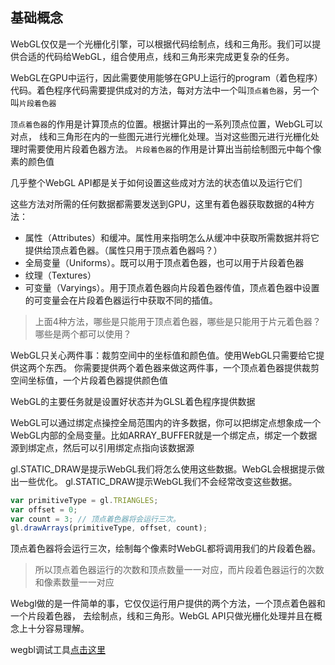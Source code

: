 ## 基础概念
WebGL仅仅是一个光栅化引擎，可以根据代码绘制点，线和三角形。我们可以提供合适的代码给WebGL，组合使用点，线和三角形来完成更复杂的任务。

WebGL在GPU中运行，因此需要使用能够在GPU上运行的program（着色程序）代码。着色程序代码需要提供成对的方法，每对方法中一个叫`顶点着色器`，另一个叫`片段着色器`


`顶点着色器`的作用是计算顶点的位置。根据计算出的一系列顶点位置，WebGL可以对点， 线和三角形在内的一些图元进行光栅化处理。当对这些图元进行光栅化处理时需要使用片段着色器方法。 `片段着色器`的作用是计算出当前绘制图元中每个像素的颜色值



几乎整个WebGL API都是关于如何设置这些成对方法的状态值以及运行它们


这些方法对所需的任何数据都需要发送到GPU，这里有着色器获取数据的4种方法：

- 属性（Attributes）和缓冲。属性用来指明怎么从缓冲中获取所需数据并将它提供给顶点着色器。（属性只用于顶点着色器吗？）
- 全局变量（Uniforms）。既可以用于顶点着色器，也可以用于片段着色器
- 纹理（Textures）
- 可变量（Varyings）。用于顶点着色器向片段着色器传值，顶点着色器中设置的可变量会在片段着色器运行中获取不同的插值。

>上面4种方法，哪些是只能用于顶点着色器，哪些是只能用于片元着色器？哪些是两个都可以使用？

WebGL只关心两件事：裁剪空间中的坐标值和颜色值。使用WebGL只需要给它提供这两个东西。 你需要提供两个着色器来做这两件事，一个顶点着色器提供裁剪空间坐标值，一个片段着色器提供颜色值


WebGL的主要任务就是设置好状态并为GLSL着色程序提供数据


WebGL可以通过绑定点操控全局范围内的许多数据，你可以把绑定点想象成一个WebGL内部的全局变量。比如ARRAY_BUFFER就是一个绑定点，绑定一个数据源到绑定点，然后可以引用绑定点指向该数据源


gl.STATIC_DRAW是提示WebGL我们将怎么使用这些数据。WebGL会根据提示做出一些优化。 gl.STATIC_DRAW提示WebGL我们不会经常改变这些数据。


```javascript
var primitiveType = gl.TRIANGLES;
var offset = 0;
var count = 3; // 顶点着色器将会运行三次。
gl.drawArrays(primitiveType, offset, count);
```

顶点着色器将会运行三次，绘制每个像素时WebGL都将调用我们的片段着色器。

>所以顶点着色器运行的次数和顶点数量一一对应，而片段着色器运行的次数和像素数量一一对应



Webgl做的是一件简单的事，它仅仅运行用户提供的两个方法，一个顶点着色器和一个片段着色器， 去绘制点，线和三角形。WebGL API只做光栅化处理并且在概念上十分容易理解。


wegbl调试工具[点击这里](https://webglfundamentals.org/webgl/lessons/zh_cn/webgl-setup-and-installation.html)



